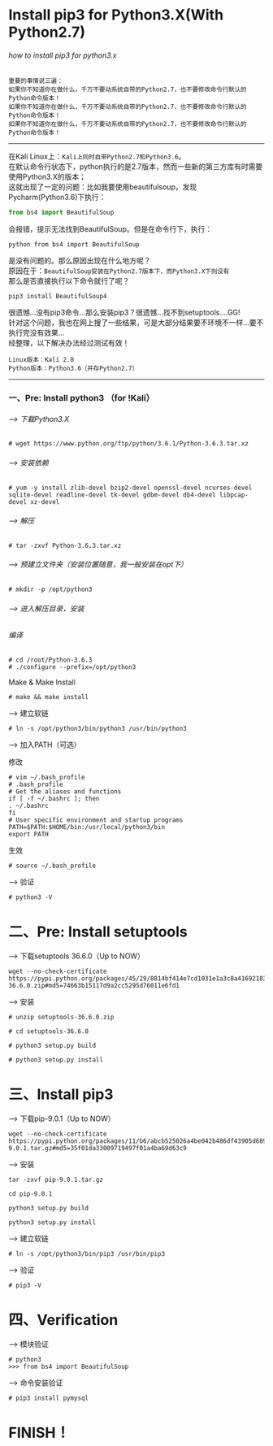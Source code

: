 
Install pip3 for Python3.X(With Python2.7)
================

###### how to install pip3 for python3.x
  
  ```
  重要的事情说三遍：
  如果你不知道你在做什么，千万不要动系统自带的Python2.7，也不要修改命令行默认的Python命令版本！
  如果你不知道你在做什么，千万不要动系统自带的Python2.7，也不要修改命令行默认的Python命令版本！
  如果你不知道你在做什么，千万不要动系统自带的Python2.7，也不要修改命令行默认的Python命令版本！
  ```

-----------------------------------------------------------------------------------------

  在Kali Linux上：`Kali上同时自带Python2.7和Python3.6`。</br>
  在默认命令行状态下，python执行的是2.7版本，然而一些新的第三方库有时需要使用Python3.X的版本；</br>
  这就出现了一定的问题：比如我要使用beautifulsoup，发现Pycharm(Python3.6)下执行：</br>
  ```Python
  from bs4 import BeautifulSoup
  ```
  会报错，提示无法找到BeautifulSoup。但是在命令行下，执行：</br>
  ```
  python from bs4 import BeautifulSoup
  ```
  是没有问题的。那么原因出现在什么地方呢？</br>
  原因在于：`BeautifulSoup安装在Python2.7版本下，而Python3.X下则没有`</br>
  那么是否直接执行以下命令就行了呢？</br>
  ```
  pip3 install BeautifulSoup4
  ```
  很遗憾...没有pip3命令...那么安装pip3？很遗憾...找不到setuptools....GG!</br>
  针对这个问题，我也在网上搜了一些结果，可是大部分结果要不环境不一样...要不执行完没有效果...</br>
  经整理，以下解决办法经过测试有效！</br>
  ```
  Linux版本：Kali 2.0
  Python版本：Python3.6（并存Python2.7）
  ```
------------------------------------

### 一、Pre: Install python3 （for !Kali）
  
  ###### --> 下载Python3.X
  ```
  # wget https://www.python.org/ftp/python/3.6.1/Python-3.6.3.tar.xz
  ```
  
  
  ###### --> 安装依赖
  ```
  # yum -y install zlib-devel bzip2-devel openssl-devel ncurses-devel sqlite-devel readline-devel tk-devel gdbm-devel db4-devel libpcap-devel xz-devel
  ```
  
  
  ###### --> 解压
  ```
  # tar -zxvf Python-3.6.3.tar.xz
  ```
  
  
  ###### --> 预建立文件夹（安装位置随意，我一般安装在opt下）
  ```
  # mkdir -p /opt/python3
  ```
  
  
  ###### --> 进入解压目录，安装</br>
  
  ###### 编译
  ```
  # cd /root/Python-3.6.3
  # ./configure --prefix=/opt/python3
  ```
  
  Make & Make Install
  ```
  # make && make install
  ```

  --> 建立软链
  ```
  # ln -s /opt/python3/bin/python3 /usr/bin/python3
  ```


  --> 加入PATH（可选）</br>
  
  修改
  ```
  # vim ~/.bash_profile
  # .bash_profile
  # Get the aliases and functions
  if [ -f ~/.bashrc ]; then
  . ~/.bashrc
  fi
  # User specific environment and startup programs
  PATH=$PATH:$HOME/bin:/usr/local/python3/bin
  export PATH
  ```
  
  生效
  ```
  # source ~/.bash_profile
  ```
  
  
  --> 验证
  ```
  # python3 -V
  ```
  
# 二、Pre: Install setuptools

  --> 下载setuptools 36.6.0（Up to NOW）
  ```
  wget --no-check-certificate  https://pypi.python.org/packages/45/29/8814bf414e7cd1031e1a3c8a4169218376e284ea2553cc0822a6ea1c2d78/setuptools-36.6.0.zip#md5=74663b15117d9a2cc5295d76011e6fd1
  ```
  
  --> 安装
  ```
  # unzip setuptools-36.6.0.zip

  # cd setuptools-36.6.0

  # python3 setup.py build

  # python3 setup.py install
  ```

# 三、Install pip3

  --> 下载pip-9.0.1（Up to NOW）
  ```
  wget --no-check-certificate  https://pypi.python.org/packages/11/b6/abcb525026a4be042b486df43905d6893fb04f05aac21c32c638e939e447/pip-9.0.1.tar.gz#md5=35f01da33009719497f01a4ba69d63c9
  ```
  
  --> 安装
  ```
  tar -zxvf pip-9.0.1.tar.gz

  cd pip-9.0.1

  python3 setup.py build

  python3 setup.py install
  ```

  --> 建立软链
  ```
  # ln -s /opt/python3/bin/pip3 /usr/bin/pip3
  ```
  
  --> 验证
  ```
  # pip3 -V
  ```

# 四、Verification

  --> 模块验证
  ```
  # python3
  >>> from bs4 import BeautifulSoup
  ```

  --> 命令安装验证
  ```
  # pip3 install pymysql
  ```



FINISH！
===============================================
 
